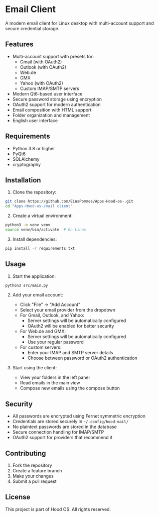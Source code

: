 # Email Client

A modern email client for Linux desktop with multi-account support and secure credential storage.

## Features

- Multi-account support with presets for:
  - Gmail (with OAuth2)
  - Outlook (with OAuth2)
  - Web.de
  - GMX
  - Yahoo (with OAuth2)
  - Custom IMAP/SMTP servers
- Modern Qt6-based user interface
- Secure password storage using encryption
- OAuth2 support for modern authentication
- Email composition with HTML support
- Folder organization and management
- English user interface

## Requirements

- Python 3.8 or higher
- PyQt6
- SQLAlchemy
- cryptography

## Installation

1. Clone the repository:
```bash
git clone https://github.com/EinsPommes/Apps-Hood-os-.git
cd "Apps-Hood-os-/mail client"
```

2. Create a virtual environment:
```bash
python3 -m venv venv
source venv/bin/activate  # On Linux
```

3. Install dependencies:
```bash
pip install -r requirements.txt
```

## Usage

1. Start the application:
```bash
python3 src/main.py
```

2. Add your email account:
   - Click "File" -> "Add Account"
   - Select your email provider from the dropdown
   - For Gmail, Outlook, and Yahoo:
     - Server settings will be automatically configured
     - OAuth2 will be enabled for better security
   - For Web.de and GMX:
     - Server settings will be automatically configured
     - Use your regular password
   - For custom servers:
     - Enter your IMAP and SMTP server details
     - Choose between password or OAuth2 authentication

3. Start using the client:
   - View your folders in the left panel
   - Read emails in the main view
   - Compose new emails using the compose button

## Security

- All passwords are encrypted using Fernet symmetric encryption
- Credentials are stored securely in `~/.config/hood-mail/`
- No plaintext passwords are stored in the database
- Secure connection handling for IMAP/SMTP
- OAuth2 support for providers that recommend it

## Contributing

1. Fork the repository
2. Create a feature branch
3. Make your changes
4. Submit a pull request

## License

This project is part of Hood OS. All rights reserved.
